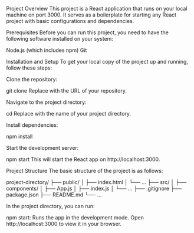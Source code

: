 Project Overview
This project is a React application that runs on your local machine on port 3000. It serves as a boilerplate for starting any React project with basic configurations and dependencies.

Prerequisites
Before you can run this project, you need to have the following software installed on your system:

Node.js (which includes npm)
Git

Installation and Setup
To get your local copy of the project up and running, follow these steps:

Clone the repository:

git clone <repository-url>
Replace <repository-url> with the URL of your repository.

Navigate to the project directory:

cd <project-directory>
Replace <project-directory> with the name of your project directory.

Install dependencies:

npm install

Start the development server:

npm start
This will start the React app on http://localhost:3000.

Project Structure
The basic structure of the project is as follows:

project-directory/
├── public/
│   ├── index.html
│   └── ...
├── src/
│   ├── components/
│   ├── App.js
│   ├── index.js
│   └── ...
├── .gitignore
├── package.json
├── README.md
└── ...

In the project directory, you can run:

npm start: Runs the app in the development mode. Open http://localhost:3000 to view it in your browser.
